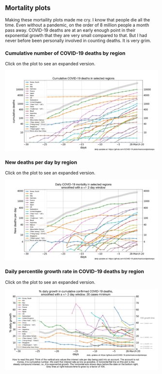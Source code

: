 

## Mortality plots

Making these mortaility plots made me cry. I know that people die all the time. Even without a pandemic, on the order of 8 million people a month pass away. COVID-19 deaths are at an early enough point in their exponential growth that they are very small compared to that. But I had never before been personally involved in counting deaths. It is very grim.

### Cumulative number of COVID-19 deaths by region

Click on the plot to see an expanded version.

<img src="../carlosbrody/src/deaths.jpg" width="1000">


### New deaths per day by region

Click on the plot to see an expanded version.

<img src="../carlosbrody/src/newDeaths.jpg" width="1000">




### Daily percentile growth rate in COVID-19 deaths by region

Click on the plot to see an expanded version.

<img src="../carlosbrody/src/deathGrowthRate.jpg" width="1000">



